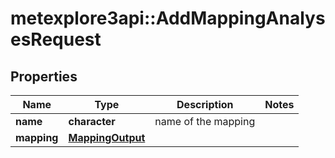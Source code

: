 # metexplore3api::AddMappingAnalysesRequest


## Properties
Name | Type | Description | Notes
------------ | ------------- | ------------- | -------------
**name** | **character** | name of the mapping | 
**mapping** | [**MappingOutput**](MappingOutput.md) |  | 


